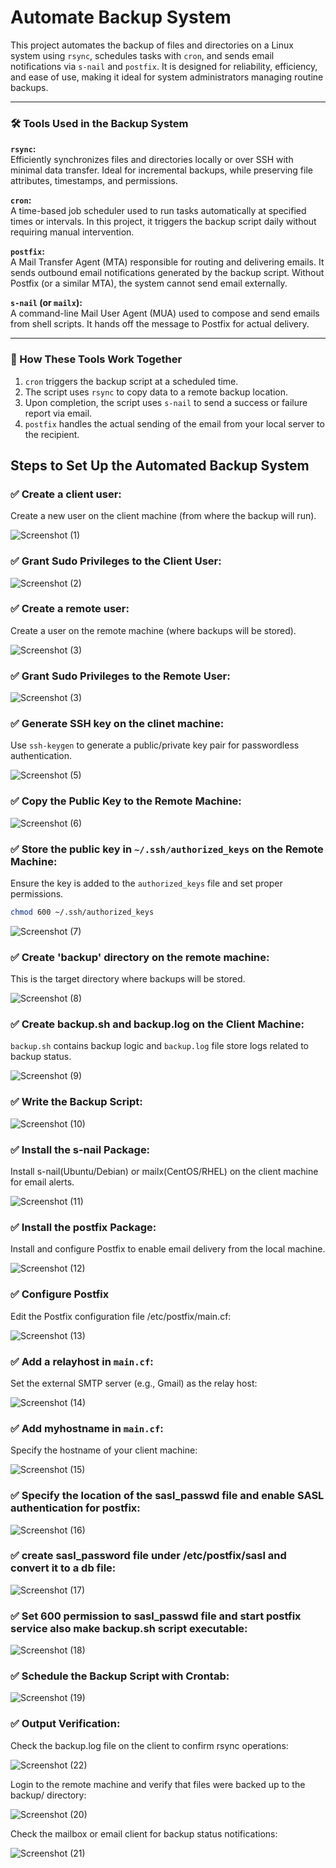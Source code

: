 # Automate Backup System

This project automates the backup of files and directories on a Linux system using `rsync`, schedules tasks with `cron`, and sends email notifications via `s-nail` and `postfix`. It is designed for reliability, efficiency, and ease of use, making it ideal for system administrators managing routine backups.

---

### 🛠️ Tools Used in the Backup System

**`rsync`:**  
Efficiently synchronizes files and directories locally or over SSH with minimal data transfer. Ideal for incremental backups, while preserving file attributes, timestamps, and permissions.

**`cron`:**  
A time-based job scheduler used to run tasks automatically at specified times or intervals. In this project, it triggers the backup script daily without requiring manual intervention.

**`postfix`:**  
A Mail Transfer Agent (MTA) responsible for routing and delivering emails. It sends outbound email notifications generated by the backup script. Without Postfix (or a similar MTA), the system cannot send email externally.

**`s-nail` (or `mailx`):**  
A command-line Mail User Agent (MUA) used to compose and send emails from shell scripts. It hands off the message to Postfix for actual delivery.

---

### 🔄 How These Tools Work Together

1. `cron` triggers the backup script at a scheduled time.
2. The script uses `rsync` to copy data to a remote backup location.
3. Upon completion, the script uses `s-nail` to send a success or failure report via email.
4. `postfix` handles the actual sending of the email from your local server to the recipient.

## Steps to Set Up the Automated Backup System

### ✅ Create a client user:
Create a new user on the client machine (from where the backup will run).

![Screenshot (1)](https://github.com/Vaishnavi-M-Patil/automatebackup/blob/main/assets/1stimg.png)

### ✅ Grant Sudo Privileges to the Client User: 
![Screenshot (2)](https://github.com/Vaishnavi-M-Patil/automatebackup/blob/main/assets/2.png)

### ✅ Create a remote user:
Create a user on the remote machine (where backups will be stored).

![Screenshot (3)](https://github.com/Vaishnavi-M-Patil/automatebackup/blob/main/assets/3.png)

### ✅ Grant Sudo Privileges to the Remote User:
![Screenshot (3)](https://github.com/Vaishnavi-M-Patil/automatebackup/blob/main/assets/4.png)

### ✅ Generate SSH key on the clinet machine:
Use `ssh-keygen` to generate a public/private key pair for passwordless authentication.

![Screenshot (5)](https://github.com/Vaishnavi-M-Patil/automatebackup/blob/main/assets/5.png)

### ✅ Copy the Public Key to the Remote Machine:
![Screenshot (6)](https://github.com/Vaishnavi-M-Patil/automatebackup/blob/main/assets/6.png)

### ✅ Store the public key in `~/.ssh/authorized_keys` on the Remote Machine:
Ensure the key is added to the `authorized_keys` file and set proper permissions.
```bash
chmod 600 ~/.ssh/authorized_keys
```
![Screenshot (7)](https://github.com/Vaishnavi-M-Patil/automatebackup/blob/main/assets/7.png)

### ✅ Create 'backup' directory on the remote machine:
This is the target directory where backups will be stored.

![Screenshot (8)](https://github.com/Vaishnavi-M-Patil/automatebackup/blob/main/assets/8.png)

### ✅ Create backup.sh and backup.log on the Client Machine:
`backup.sh` contains backup logic and `backup.log` file store logs related to backup status.

![Screenshot (9)](https://github.com/Vaishnavi-M-Patil/automatebackup/blob/main/assets/9.png)

### ✅ Write the Backup Script:
![Screenshot (10)](https://github.com/Vaishnavi-M-Patil/automatebackup/blob/main/assets/10.png)

### ✅ Install the s-nail Package:
Install s-nail(Ubuntu/Debian) or mailx(CentOS/RHEL) on the client machine for email alerts.

![Screenshot (11)](https://github.com/Vaishnavi-M-Patil/automatebackup/blob/main/assets/11.png)

### ✅ Install the postfix Package:
Install and configure Postfix to enable email delivery from the local machine.

![Screenshot (12)](https://github.com/Vaishnavi-M-Patil/automatebackup/blob/main/assets/12.png)

### ✅ Configure Postfix 
Edit the Postfix configuration file /etc/postfix/main.cf:

![Screenshot (13)](https://github.com/Vaishnavi-M-Patil/automatebackup/blob/main/assets/13.png)

### ✅ Add a relayhost in `main.cf`:
Set the external SMTP server (e.g., Gmail) as the relay host:

![Screenshot (14)](https://github.com/Vaishnavi-M-Patil/automatebackup/blob/main/assets/14.png)

### ✅ Add myhostname in `main.cf`: 
Specify the hostname of your client machine:

![Screenshot (15)](https://github.com/Vaishnavi-M-Patil/automatebackup/blob/main/assets/15.png)

### ✅ Specify the location of the sasl_passwd file and enable SASL authentication for postfix: 
![Screenshot (16)](https://github.com/Vaishnavi-M-Patil/automatebackup/blob/main/assets/16.png)

### ✅ create sasl_password file under /etc/postfix/sasl and convert it to a db file:
![Screenshot (17)](https://github.com/Vaishnavi-M-Patil/automatebackup/blob/main/assets/17.png)

### ✅ Set 600 permission to sasl_passwd file and start postfix service also make backup.sh script executable:
![Screenshot (18)](https://github.com/Vaishnavi-M-Patil/automatebackup/blob/main/assets/18.png)

### ✅ Schedule the Backup Script with Crontab:
![Screenshot (19)](https://github.com/Vaishnavi-M-Patil/automatebackup/blob/main/assets/19.png)

### ✅ Output Verification:
Check the backup.log file on the client to confirm rsync operations:

![Screenshot (22)](https://github.com/Vaishnavi-M-Patil/automatebackup/blob/main/assets/22.png)

Login to the remote machine and verify that files were backed up to the backup/ directory:

![Screenshot (20)](https://github.com/Vaishnavi-M-Patil/automatebackup/blob/main/assets/20.png)

Check the mailbox or email client for backup status notifications:

![Screenshot (21)](https://github.com/Vaishnavi-M-Patil/automatebackup/blob/main/assets/21.png)

